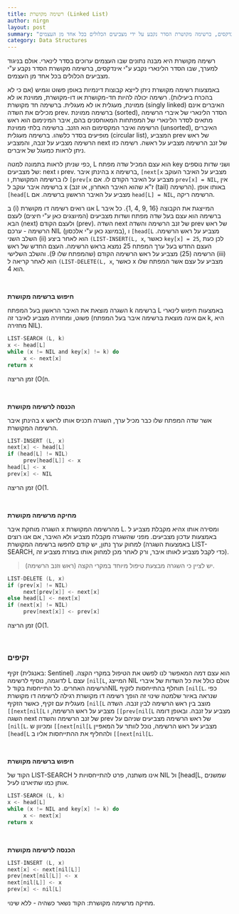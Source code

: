 ```yaml
---
title: רשימה מקושרת (Linked List)
author: nirgn
layout: post
summary: "רשימה מקושרת היא מבנה נתונים שבו העצמים ערוכים בסדר לינארי. אולם בניגוד למערך, שבו הסדר הלינארי נקבע על ידי אינדקסים, ברשימה מקושרת הסדר נקבע על ידי מצביעים הכלולים בכל אחד מן העצמים."
category: Data Structures
---
```

רשימה מקושרת היא מבנה נתונים שבו העצמים ערוכים בסדר לינארי. אולם בניגוד למערך, שבו הסדר הלינארי נקבע ע"י אינדקסים, ברשימה מקושרת הסדר נקבע ע"י מצביעים הכלולים בכל אחד מן העצמים.

<!--more-->

באמצעות רשימה מקושרת ניתן לייצא קבוצות דינמיות באופן פשוט וגמיש (אם כי לא בהכרח ביעילות). רשימה יכולה להיות חד-מקושרת או דו-מקושרת, ממוינת או לא ממוינת, מעגלית או לא מעגלית.
ברשימה חד מקושרת (singly linked) האיברים אינם מכילים את השדה prev.
ברשימה ממוינת (sorted), הסדר הלינארי של איברי הרשימה מתאים לסדר הלינארי של המפתחות המאוחסנים בהם, איבר המינימום הוא ראש הרשימה ואיבר המקסימום הוא הזנב.
ברשימה בלתי ממוינת (unsorted), האיברים מופיעים בסדר כלשהו.
ברשימה מעגלית (circular list), המצביע prev של ראש הרשימה מצביע על זנבה, והמצביע next של זנב הרשימה מצביע על ראשה. רשימה כזו ניתן לראות כמעגל של איברים.

כפי שניתן לראות בתמונה למטה, L הוא עצם המכיל שדה מפתח key ושני שדות נוספים של מצביעים: next ו prev. בהינתן איבר x ברשימה, `[next[x` מצביע על האיבר העוקב לו ברשימה המקושרת, ו `[prev[x` מצביע על האיבר הקודם לו. אם `prev[x] = NIL`, אין ברשימה איבר עוקב ל x (ז"א שהוא האיבר האחרון, או זנב (tail) הרשימה). באותו אופן `[head[L` מצביע על האיבר הראשון ברשימה. אם `head[L] = NIL`, הרשימה ריקה.


ב (i) אנו רואים רשימה דו מקושרת L המייצגת את הקבוצה {16 ,9 ,4 ,1}. כל איבר ברשימה הוא עצם בעל שדה מפתח ושדות מצביעים (המיוצגים כאן ע"י חיצים) לעצם הבא (next) ולעצם הקודם (prev). השדה next של זנב הרשימה והשדה prev של ראש הרשימה - ערכם NIL (במיוצג כאן ע"י אלכסון), ו `[head[L` מצביע על ראש הרשימה. השלב השני (ii) הוא לאחר ביצע `(LIST-INSERT(L, x`, כאשר `key[x] = 25`, לכן כעת העצם החדש בעל ערך המפתח 25 נמצא בראש הרשימה. העצם החדש של ראש הרשימה (25) מצביע על ראש הרשימה הקודם (שהמפתח שלו 9). והשלב השלישי (iii) הוא לאחר קריאה ל `(LIST-DELETE(L, x`, כאשר x מצביע על עצם אשר המפתח שלו הוא 4.

&nbsp;

**חיפוש ברשימה מקושרת**

השגרה מוצאת את האיבר הראשון בעל המפתח k ברשימה L באמצעות חיפוש לינארי פשוט, ומחזירה מצביע לאיבר זה (אם אינה מוצאת ברשימה איבר בעל המפתח k, היא מחזירה NIL).

```c
LIST-SEARCH (L, k)
x <- head[L]
while (x != NIL and key[x] != k) do
     x <- next[x]
return x
```
זמן הריצה (O(n.

&nbsp;

**הכנסה לרשימה מקושרת**

בהינתן איבר x אשר שדה המפתח שלו כבר מכיל ערך, השגרה תכניס אותו לראש הרשימה המקושרת.

```c
LIST-INSERT (L, x)
next[x] <- head[L]
if (head[L] != NIL)
     prev[head[L]] <- x
head[L] <- x
prev[x] <- NIL
```
זמן הריצה (O(1.

&nbsp;

**מחיקה מרשימה מקושרת**

השגרה מוחקת איבר x מהרשימה המקושרת L. היא מקבלת מצביע לx ומסירה אותו באמצעות עדכון מצביעים. מפני שהשגרה מקבלת מצביע ולא האיבר, אם אנו רוצים למחוק ערך נתון, יש קודם לחפשו ברשימה המקושרת (באמצעות השגרה LIST-SEARCH, כדי לקבל מצביע לאותו איבר, ורק לאחר מכן למחוק אותו בעזרת מצביע זה).
> יש לציין כי השגרה מבצעת טיפול מיוחד במקרי הקצה (ראש וזנב הרשימה).

```c
LIST-DELETE (L, x)
if (prev[x] != NIL)
     next[prev[x]] <- next[x]
else head[L] <- next[x]
if (next[x] != NIL)
     prev[next[x]] <- prev[x]
```
זמן הריצה (O(1.

&nbsp;

### זקיפים

זקיף (באנגלית: Sentinel) הוא עצם דמה המאפשר לנו לפשט את הטיפול במקרי הקצה. לדוגמה, נוסיף לרשימה L עצם `[nil[L`, המייצג NIL אולם כולל את כל השדות של איברי הרשימה האחרים. כל התייחסות בקוד לNIL תוחלף בהתייחסות לזקיף `[nil[L`. כפי שנראה באיור שלמטה שינוי זה הופך רשימה דו מקושרת רגילה לרשימה דו מקושרת מעגלית עם זקיף, כאשר הזקיף `[nil[L` מוצב בין ראש הרשימה לבין זנבה.
השדה `[[next[nil[L` מצביע על ראש הרשימה, ו `[[prev[nil[L` מצביע על זנבה. ובאופן דומה השגה next של זנב הרשימה והשדה prev של ראש הרשימה מצביעים שניהם על `[nil[L`. ומכיוון ש `[[next[nil[L` מצביע על ראש הרשימה, נוכל לוותר על המאפיין `[head[L` ולהחליף את ההתייחסות אליו ב `[[next[nil[L`.

&nbsp;

**חיפוש ברשימה מקושרת**

הקוד של LIST-SEARCH אינו משתנה, פרט להתייחסויות ל NIL ול [head[L, שמשנים אותן כמו שתיארנו לעיל.

```c
LIST-SEARCH (L, k)
x <- head[L]
while (x != NIL and key[x] != k) do
     x <- next[x]
return x
```

&nbsp;

**הכנסה לרשימה מקושרת**

```c
LIST-INSERT (L, x)
next[x] <- next[nil[L]]
prev[next[nil[L]] <- x
next[nil[L]] <- x
prev[x] <- nil[L]
```

מחיקה מרשימה מקושרת: הקוד נשאר כשהיה - ללא שינוי.
